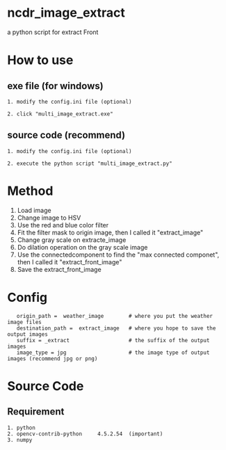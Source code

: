 # ncdr_image_extract
 a python script for extract Front

# How to use

 ## exe file (for windows)
 
    1. modify the config.ini file (optional)
    
    2. click "multi_image_extract.exe"
    
 ## source code (recommend)
 
    1. modify the config.ini file (optional)
    
    2. execute the python script "multi_image_extract.py"
    
# Method
   
   1. Load image
   2. Change image to HSV
   3. Use the red and blue color filter
   4. Fit the filter mask to origin image, then I called it "extract_image"
   5. Change gray scale on extracte_image
   6. Do dilation operation on the gray scale image
   7. Use the connectedcomponent to find the "max connected componet", then I called it "extract_front_image"
   8. Save the extract_front_image

# Config
```
   origin_path =  weather_image        # where you put the weather image files
   destination_path =  extract_image   # where you hope to save the output images
   suffix = _extract                   # the suffix of the output images
   image_type = jpg                    # the image type of output images (recommend jpg or png)

```

# Source Code

  ## Requirement
  
    1. python
    2. opencv-contrib-python     4.5.2.54  (important)
    3. numpy
